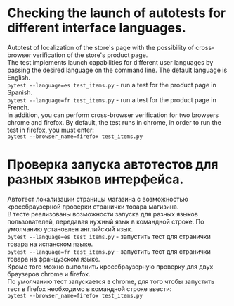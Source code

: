 # Checking the launch of autotests for different interface languages.
Autotest of localization of the store's page with the possibility of cross-browser verification of the store's product page.  
The test implements launch capabilities for different user languages by passing the desired language on the command line.
The default language is English.  
```pytest --language=es test_items.py``` - run a test for the product page in Spanish. \
```pytest --language=fr test_items.py``` - run a test for the product page in French.\
In addition, you can perform cross-browser verification for two browsers chrome and firefox.
By default, the test runs in chrome, in order to run the test in firefox, you must enter:  
```pytest --browser_name=firefox test_items.py```


# Проверка запуска автотестов для разных языков интерфейса.
Автотест локализации страницы магазина с возможностью кроссбраузерной проверки странички товара магизина.  
В тесте реализованы возможности запуска для разных языков пользователей, передавая нужный язык в командной строке.
  По умолчанию установлен английский язык.  
```pytest --language=es test_items.py``` - запустить тест для странички товара на испанском языке.   \
```pytest --language=fr test_items.py``` - запустить тест для странички товара на французском языке.\
Кроме того можно выполнить кроссбраузерную проверку для двух браузеров chrome и firefox.  
По умолчанию тест запускается в chrome, для того чтобы запустить тест в firefox необходимо в командной строке ввести:  
```pytest --browser_name=firefox test_items.py```



